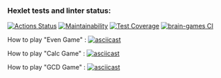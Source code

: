 ### Hexlet tests and linter status:
[![Actions Status](https://github.com/sergeiwerty/php-project-lvl1/workflows/hexlet-check/badge.svg)](https://github.com/sergeiwerty/php-project-lvl1/actions)
[![Maintainability](https://api.codeclimate.com/v1/badges/a99a88d28ad37a79dbf6/maintainability)](https://codeclimate.com/github/codeclimate/codeclimate/maintainability)
[![Test Coverage](https://api.codeclimate.com/v1/badges/a99a88d28ad37a79dbf6/test_coverage)](https://codeclimate.com/github/codeclimate/codeclimate/test_coverage)
[![brain-games CI](https://github.com/sergeiwerty/php-project-lvl1/actions/workflows/my-action.yml/badge.svg)](https://github.com/sergeiwerty/php-project-lvl1/actions/workflows/my-action.yml)

How to play "Even Game" :
[![asciicast](https://asciinema.org/a/Qq6xr4etzndRD06oFucbGaTzA.svg)](https://asciinema.org/a/Qq6xr4etzndRD06oFucbGaTzA)

How to play "Calc Game" :
[![asciicast](https://asciinema.org/a/Pk0AM18pbPbiQQJ10sx92K6tx.svg)](https://asciinema.org/a/Pk0AM18pbPbiQQJ10sx92K6tx)

How to play "GCD Game" :
[![asciicast](https://asciinema.org/a/3LGqYtxby852LnGvElypCtGNI.svg)](https://asciinema.org/a/3LGqYtxby852LnGvElypCtGNI)